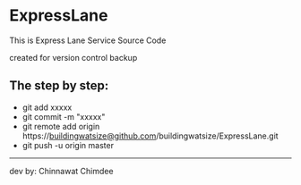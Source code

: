 # ExpressLane 

This is Express Lane Service Source Code 

created for version control backup 


## The step by step:

* git add xxxxx
* git commit -m "xxxxx"
* git remote add origin https://buildingwatsize@github.com/buildingwatsize/ExpressLane.git
* git push -u origin master

***
dev by: Chinnawat Chimdee 
